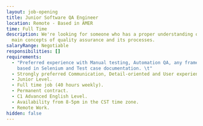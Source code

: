 ```yaml
---
layout: job-opening
title: Junior Software QA Engineer
location: Remote - Based in AMER
time: Full Time
description: We're looking for someone who has a proper understanding of the
  main concepts of quality assurance and its processes.
salaryRange: Negotiable
responsibilities: []
requirements:
  - "Preferred experience with Manual testing, Automation QA, any framework
    based in Selenium and Test case documentation. \t"
  - Strongly preferred Communication, Detail-oriented and User experience skills.
  - Junior Level.
  - Full time job (40 hours weekly).
  - Permanent contract.
  - C1 Advanced English Level.
  - Availability from 8-5pm in the CST time zone.
  - Remote Work.
hidden: false
---
```

